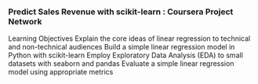 ### Predict Sales Revenue with scikit-learn : Coursera Project Network

Learning Objectives
Explain the core ideas of linear regression to technical and non-technical audiences
Build a simple linear regression model in Python with scikit-learn
Employ Exploratory Data Analysis (EDA) to small datasets with seaborn and pandas
Evaluate a simple linear regression model using appropriate metrics

